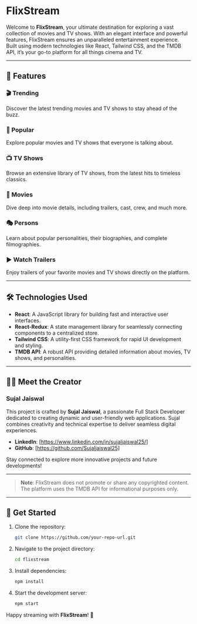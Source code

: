 # FlixStream

Welcome to **FlixStream**, your ultimate destination for exploring a vast collection of movies and TV shows. With an elegant interface and powerful features, FlixStream ensures an unparalleled entertainment experience. Built using modern technologies like React, Tailwind CSS, and the TMDB API, it’s your go-to platform for all things cinema and TV.

---

## 🚀 Features

### 🎬 Trending
Discover the latest trending movies and TV shows to stay ahead of the buzz.

### 🌟 Popular
Explore popular movies and TV shows that everyone is talking about.

### 📺 TV Shows
Browse an extensive library of TV shows, from the latest hits to timeless classics.

### 🎥 Movies
Dive deep into movie details, including trailers, cast, crew, and much more.

### 🎭 Persons
Learn about popular personalities, their biographies, and complete filmographies.

### ▶️ Watch Trailers
Enjoy trailers of your favorite movies and TV shows directly on the platform.

---

## 🛠️ Technologies Used

- **React**: A JavaScript library for building fast and interactive user interfaces.
- **React-Redux**: A state management library for seamlessly connecting components to a centralized store.
- **Tailwind CSS**: A utility-first CSS framework for rapid UI development and styling.
- **TMDB API**: A robust API providing detailed information about movies, TV shows, and personalities.

---

## 👨‍💻 Meet the Creator

### Sujal Jaiswal
This project is crafted by **Sujal Jaiswal**, a passionate Full Stack Developer dedicated to creating dynamic and user-friendly web applications. Sujal combines creativity and technical expertise to deliver seamless digital experiences.

- **LinkedIn**: [https://www.linkedin.com/in/sujaljaiswal25/]
- **GitHub**: [https://github.com/Sujaljaiswal25]

Stay connected to explore more innovative projects and future developments!

---

> **Note**: FlixStream does not promote or share any copyrighted content. The platform uses the TMDB API for informational purposes only.

---

## 🌟 Get Started

1. Clone the repository:  
   ```bash
   git clone https://github.com/your-repo-url.git
   ```
2. Navigate to the project directory:  
   ```bash
   cd flixstream
   ```
3. Install dependencies:  
   ```bash
   npm install
   ```
4. Start the development server:  
   ```bash
   npm start
   ```

Happy streaming with **FlixStream**! 🎉
